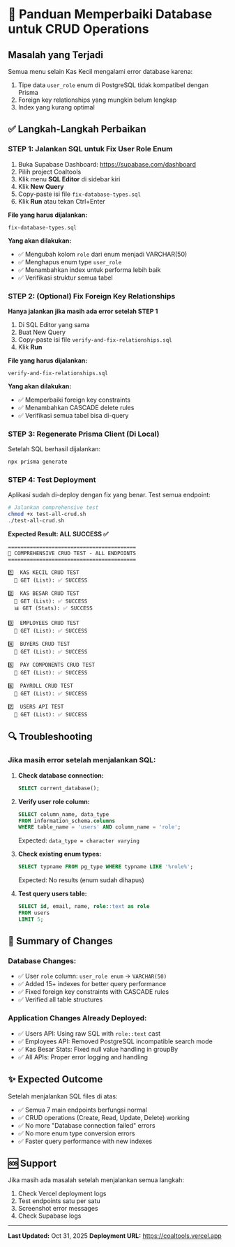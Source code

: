 # 🔧 Panduan Memperbaiki Database untuk CRUD Operations

## Masalah yang Terjadi
Semua menu selain Kas Kecil mengalami error database karena:
1. Tipe data `user_role` enum di PostgreSQL tidak kompatibel dengan Prisma
2. Foreign key relationships yang mungkin belum lengkap
3. Index yang kurang optimal

## ✅ Langkah-Langkah Perbaikan

### STEP 1: Jalankan SQL untuk Fix User Role Enum

1. Buka Supabase Dashboard: https://supabase.com/dashboard
2. Pilih project Coaltools
3. Klik menu **SQL Editor** di sidebar kiri
4. Klik **New Query**
5. Copy-paste isi file `fix-database-types.sql`
6. Klik **Run** atau tekan Ctrl+Enter

**File yang harus dijalankan:**
```
fix-database-types.sql
```

**Yang akan dilakukan:**
- ✅ Mengubah kolom `role` dari enum menjadi VARCHAR(50)
- ✅ Menghapus enum type `user_role`
- ✅ Menambahkan index untuk performa lebih baik
- ✅ Verifikasi struktur semua tabel

### STEP 2: (Optional) Fix Foreign Key Relationships

**Hanya jalankan jika masih ada error setelah STEP 1**

1. Di SQL Editor yang sama
2. Buat New Query
3. Copy-paste isi file `verify-and-fix-relationships.sql`
4. Klik **Run**

**File yang harus dijalankan:**
```
verify-and-fix-relationships.sql
```

**Yang akan dilakukan:**
- ✅ Memperbaiki foreign key constraints
- ✅ Menambahkan CASCADE delete rules
- ✅ Verifikasi semua tabel bisa di-query

### STEP 3: Regenerate Prisma Client (Di Local)

Setelah SQL berhasil dijalankan:

```bash
npx prisma generate
```

### STEP 4: Test Deployment

Aplikasi sudah di-deploy dengan fix yang benar. Test semua endpoint:

```bash
# Jalankan comprehensive test
chmod +x test-all-crud.sh
./test-all-crud.sh
```

**Expected Result: ALL SUCCESS ✅**

```
=========================================
🧪 COMPREHENSIVE CRUD TEST - ALL ENDPOINTS
=========================================

1️⃣  KAS KECIL CRUD TEST
  📖 GET (List): ✅ SUCCESS

2️⃣  KAS BESAR CRUD TEST
  📖 GET (List): ✅ SUCCESS
  📊 GET (Stats): ✅ SUCCESS

3️⃣  EMPLOYEES CRUD TEST
  📖 GET (List): ✅ SUCCESS

4️⃣  BUYERS CRUD TEST
  📖 GET (List): ✅ SUCCESS

5️⃣  PAY COMPONENTS CRUD TEST
  📖 GET (List): ✅ SUCCESS

6️⃣  PAYROLL CRUD TEST
  📖 GET (List): ✅ SUCCESS

7️⃣  USERS API TEST
  📖 GET (List): ✅ SUCCESS
```

## 🔍 Troubleshooting

### Jika masih error setelah menjalankan SQL:

1. **Check database connection:**
   ```sql
   SELECT current_database();
   ```

2. **Verify user role column:**
   ```sql
   SELECT column_name, data_type
   FROM information_schema.columns
   WHERE table_name = 'users' AND column_name = 'role';
   ```

   Expected: `data_type = character varying`

3. **Check existing enum types:**
   ```sql
   SELECT typname FROM pg_type WHERE typname LIKE '%role%';
   ```

   Expected: No results (enum sudah dihapus)

4. **Test query users table:**
   ```sql
   SELECT id, email, name, role::text as role
   FROM users
   LIMIT 5;
   ```

## 📝 Summary of Changes

### Database Changes:
- ✅ User `role` column: `user_role enum` → `VARCHAR(50)`
- ✅ Added 15+ indexes for better query performance
- ✅ Fixed foreign key constraints with CASCADE rules
- ✅ Verified all table structures

### Application Changes Already Deployed:
- ✅ Users API: Using raw SQL with `role::text` cast
- ✅ Employees API: Removed PostgreSQL incompatible search mode
- ✅ Kas Besar Stats: Fixed null value handling in groupBy
- ✅ All APIs: Proper error logging and handling

## ✨ Expected Outcome

Setelah menjalankan SQL files di atas:
- ✅ Semua 7 main endpoints berfungsi normal
- ✅ CRUD operations (Create, Read, Update, Delete) working
- ✅ No more "Database connection failed" errors
- ✅ No more enum type conversion errors
- ✅ Faster query performance with new indexes

## 🆘 Support

Jika masih ada masalah setelah menjalankan semua langkah:
1. Check Vercel deployment logs
2. Test endpoints satu per satu
3. Screenshot error messages
4. Check Supabase logs

---
**Last Updated:** Oct 31, 2025
**Deployment URL:** https://coaltools.vercel.app
